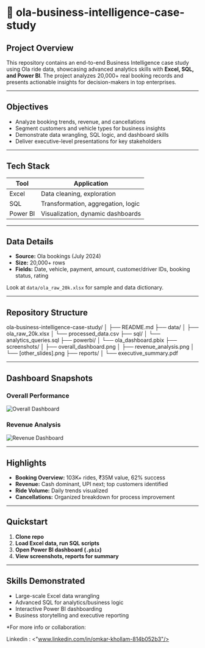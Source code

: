 # 🚗 ola-business-intelligence-case-study

## Project Overview

This repository contains an end-to-end Business Intelligence case study using Ola ride data, showcasing advanced analytics skills with **Excel, SQL, and Power BI**. The project analyzes 20,000+ real booking records and presents actionable insights for decision-makers in top enterprises.

---

## Objectives

- Analyze booking trends, revenue, and cancellations
- Segment customers and vehicle types for business insights
- Demonstrate data wrangling, SQL logic, and dashboard skills
- Deliver executive-level presentations for key stakeholders

---

## Tech Stack

| Tool         | Application                        |
|--------------|------------------------------------|
| Excel        | Data cleaning, exploration         |
| SQL          | Transformation, aggregation, logic |
| Power BI     | Visualization, dynamic dashboards  |

---

## Data Details

- **Source:** Ola bookings (July 2024)
- **Size:** 20,000+ rows
- **Fields:** Date, vehicle, payment, amount, customer/driver IDs, booking status, rating

Look at `data/ola_raw_20k.xlsx` for sample and data dictionary.

---

## Repository Structure

ola-business-intelligence-case-study/
│
├── README.md
├── data/
│ ├── ola_raw_20k.xlsx
│ └── processed_data.csv
├── sql/
│ └── analytics_queries.sql
├── powerbi/
│ └── ola_dashboard.pbix
├── screenshots/
│ ├── overall_dashboard.png
│ ├── revenue_analysis.png
│ └── [other_slides].png
├── reports/
│ └── executive_summary.pdf


---

## Dashboard Snapshots

### Overall Performance
![Overall Dashboard](screenshots/overall_dashboard.png)

### Revenue Analysis
![Revenue Dashboard](screenshots/revenue_analysis.png)

---

## Highlights

- **Booking Overview:** 103K+ rides, ₹35M value, 62% success
- **Revenue:** Cash dominant, UPI next; top customers identified
- **Ride Volume:** Daily trends visualized
- **Cancellations:** Organized breakdown for process improvement

---

## Quickstart

1. **Clone repo**  
2. **Load Excel data, run SQL scripts**  
3. **Open Power BI dashboard (`.pbix`)**  
4. **View screenshots, reports for summary**

---

## Skills Demonstrated

- Large-scale Excel data wrangling
- Advanced SQL for analytics/business logic
- Interactive Power BI dashboarding
- Business storytelling and executive reporting


*For more info or collaboration: 

Linkedin : <"www.linkedin.com/in/omkar-khollam-814b052b3"/>


